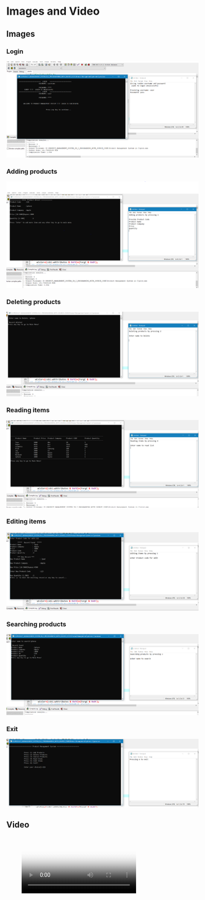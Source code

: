 # Images and Video
## Images

### Login
![](Login.png)

### Adding products
![](Adding_products.png)

### Deleting products
![](Deleting_products.png)

### Reading items
![](Reading_items.png)

### Editing items
![](Editing_items.png)

### Searching products
![](Searching_products.png)

### Exit
![](Exit.png)


## Video
<figure class="video_container">
  <video controls="true" allowfullscreen="true" poster="path/to/poster_image.png">
    <source src="path/to/VIdeo.mp4" type="video/mp4">
    <source src="path/to/video.ogg" type="video/ogg">
    <source src="path/to/video.webm" type="video/webm">
  </video>
</figure>